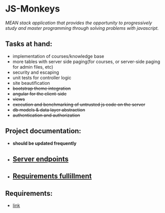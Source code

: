 # JS-Monkeys
*MEAN stack application that provides the opportunity to progressively study and master programming through solving problems with javascript.*

## Tasks at hand:
 - implementation of courses/knowledge base
 - more tables with server side paging(for courses, or server-side paging for admin files, etc)
 - security and escaping
 - unit tests for controller logic
 - site beautification
 - ~~bootstrap theme integration~~
 - ~~angular for the client-side~~
 - ~~views~~
 - ~~execution and benchmarking of untrusted js code on the server~~
 - ~~db models & data layer abstraction~~
 - ~~authentication and authorization~~

## Project documentation:

+ **should be updated frequently**
+ ## [**Server endpoints**](https://github.com/JS-Monkeys/JS-Monkeys/tree/master/docs/SERVER-ENDPOINTS.md)
+ ## [**Requirements fullillment**](https://github.com/JS-Monkeys/JS-Monkeys/tree/master/docs/REQUIREMENTS-FULLFILLMENT.md)


## Requirements:
 - [link](https://github.com/TelerikAcademy/Node.js-Course/tree/master/Teamwork)